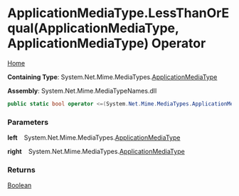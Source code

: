 # ApplicationMediaType\.LessThanOrEqual\(ApplicationMediaType, ApplicationMediaType\) Operator

[Home](../../../README.md)

**Containing Type**: System\.Net\.Mime\.MediaTypes\.[ApplicationMediaType](../README.md)

**Assembly**: System\.Net\.Mime\.MediaTypeNames\.dll

```csharp
public static bool operator <=(System.Net.Mime.MediaTypes.ApplicationMediaType left, System.Net.Mime.MediaTypes.ApplicationMediaType right)
```

### Parameters

**left** &ensp; System\.Net\.Mime\.MediaTypes\.[ApplicationMediaType](../README.md)

**right** &ensp; System\.Net\.Mime\.MediaTypes\.[ApplicationMediaType](../README.md)

### Returns

[Boolean](https://docs.microsoft.com/en-us/dotnet/api/system.boolean)

